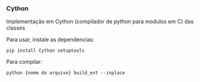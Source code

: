 ### Cython

Implementação em Cython (compilador de python para modulos em C) das classes

Para usar, instale as dependencias:
```
pip install Cython setuptools
```

Para compilar:
```
python {nome do arquivo} build_ext --inplace
```
